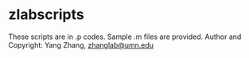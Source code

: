 zlabscripts
===========
These scripts are in .p codes. Sample .m files are provided. Author and Copyright: Yang Zhang, zhanglab@umn.edu
